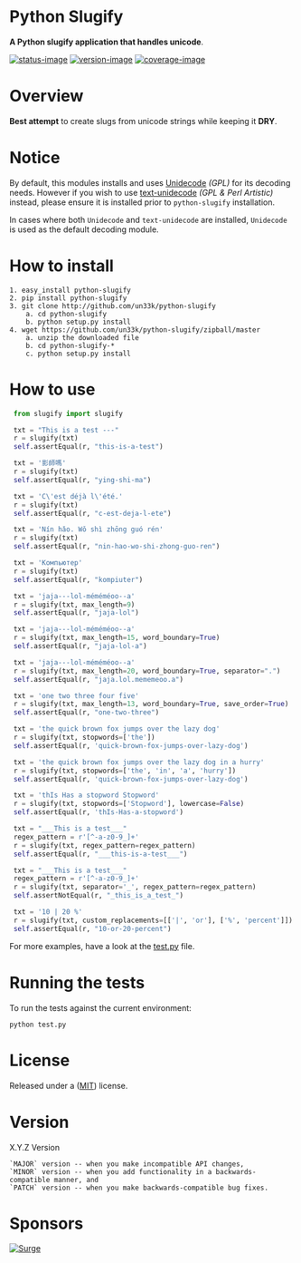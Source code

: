 Python Slugify
====================

**A Python slugify application that handles unicode**.

[![status-image]][status-link]
[![version-image]][version-link]
[![coverage-image]][coverage-link]

Overview
====================

**Best attempt** to create slugs from unicode strings while keeping it **DRY**.

Notice
====================

By default, this modules installs and uses [Unidecode](https://github.com/avian2/unidecode) *(GPL)* for its decoding needs.  However if you wish to use [text-unidecode](https://github.com/kmike/text-unidecode) *(GPL & Perl Artistic)* instead, please ensure it is installed prior to `python-slugify` installation.

In cases where both `Unidecode` and `text-unidecode` are installed, `Unidecode` is used as the default decoding module.


How to install
====================

    1. easy_install python-slugify
    2. pip install python-slugify
    3. git clone http://github.com/un33k/python-slugify
        a. cd python-slugify
        b. python setup.py install
    4. wget https://github.com/un33k/python-slugify/zipball/master
        a. unzip the downloaded file
        b. cd python-slugify-*
        c. python setup.py install


How to use
====================

   ```python
    from slugify import slugify

    txt = "This is a test ---"
    r = slugify(txt)
    self.assertEqual(r, "this-is-a-test")

    txt = '影師嗎'
    r = slugify(txt)
    self.assertEqual(r, "ying-shi-ma")

    txt = 'C\'est déjà l\'été.'
    r = slugify(txt)
    self.assertEqual(r, "c-est-deja-l-ete")

    txt = 'Nín hǎo. Wǒ shì zhōng guó rén'
    r = slugify(txt)
    self.assertEqual(r, "nin-hao-wo-shi-zhong-guo-ren")

    txt = 'Компьютер'
    r = slugify(txt)
    self.assertEqual(r, "kompiuter")

    txt = 'jaja---lol-méméméoo--a'
    r = slugify(txt, max_length=9)
    self.assertEqual(r, "jaja-lol")

    txt = 'jaja---lol-méméméoo--a'
    r = slugify(txt, max_length=15, word_boundary=True)
    self.assertEqual(r, "jaja-lol-a")

    txt = 'jaja---lol-méméméoo--a'
    r = slugify(txt, max_length=20, word_boundary=True, separator=".")
    self.assertEqual(r, "jaja.lol.mememeoo.a")

    txt = 'one two three four five'
    r = slugify(txt, max_length=13, word_boundary=True, save_order=True)
    self.assertEqual(r, "one-two-three")

    txt = 'the quick brown fox jumps over the lazy dog'
    r = slugify(txt, stopwords=['the'])
    self.assertEqual(r, 'quick-brown-fox-jumps-over-lazy-dog')

    txt = 'the quick brown fox jumps over the lazy dog in a hurry'
    r = slugify(txt, stopwords=['the', 'in', 'a', 'hurry'])
    self.assertEqual(r, 'quick-brown-fox-jumps-over-lazy-dog')

    txt = 'thIs Has a stopword Stopword'
    r = slugify(txt, stopwords=['Stopword'], lowercase=False)
    self.assertEqual(r, 'thIs-Has-a-stopword')

    txt = "___This is a test___"
    regex_pattern = r'[^-a-z0-9_]+'
    r = slugify(txt, regex_pattern=regex_pattern)
    self.assertEqual(r, "___this-is-a-test___")

    txt = "___This is a test___"
    regex_pattern = r'[^-a-z0-9_]+'
    r = slugify(txt, separator='_', regex_pattern=regex_pattern)
    self.assertNotEqual(r, "_this_is_a_test_")

    txt = '10 | 20 %'
    r = slugify(txt, custom_replacements=[['|', 'or'], ['%', 'percent']])
    self.assertEqual(r, "10-or-20-percent")

   ```
   
For more examples, have a look at the [test.py](test.py) file.


Running the tests
====================

To run the tests against the current environment:

    python test.py


License
====================

Released under a ([MIT](LICENSE)) license.


Version
====================
X.Y.Z Version

    `MAJOR` version -- when you make incompatible API changes,
    `MINOR` version -- when you add functionality in a backwards-compatible manner, and
    `PATCH` version -- when you make backwards-compatible bug fixes.

[status-image]: https://secure.travis-ci.org/un33k/python-slugify.png?branch=master
[status-link]: http://travis-ci.org/un33k/python-slugify?branch=master

[version-image]: https://img.shields.io/pypi/v/python-slugify.svg
[version-link]: https://pypi.python.org/pypi/python-slugify

[coverage-image]: https://coveralls.io/repos/un33k/python-slugify/badge.svg
[coverage-link]: https://coveralls.io/r/un33k/python-slugify

[download-image]: https://img.shields.io/pypi/dm/python-slugify.svg
[download-link]: https://pypi.python.org/pypi/python-slugify


Sponsors
====================

[![Surge](https://www.surgeforward.com/wp-content/themes/understrap-master/images/logo.png)](https://github.com/surgeforward)
